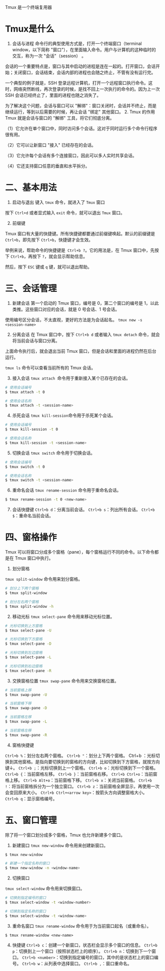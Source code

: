 Tmux 是一个终端复用器

# Tmux是什么
1. 会话与进程
命令行的典型使用方式是，打开一个终端窗口（terminal window，以下简称 "窗口"），在里面输入命令。用户与计算机的这种临时的交互，称为一次 "会话"（session） 。

会话的一个重要特点是，窗口与其中启动的进程是连在一起的。打开窗口，会话开始；关闭窗口，会话结束，会话内部的进程也会随之终止，不管有没有运行完。

一个典型的例子就是，SSH 登录远程计算机，打开一个远程窗口执行命令。这时，网络突然断线，再次登录的时候，是找不回上一次执行的命令的。因为上一次 SSH 会话已经终止了，里面的进程也随之消失了。

为了解决这个问题，会话与窗口可以 "解绑"：窗口关闭时，会话并不终止，而是继续运行，等到以后需要的时候，再让会话 "绑定" 其他窗口。
2. Tmux 的作用
Tmux 就是会话与窗口的 "解绑" 工具，将它们彻底分离。

（1）它允许在单个窗口中，同时访问多个会话。这对于同时运行多个命令行程序很有用。

（2）它可以让新窗口 "接入" 已经存在的会话。

（3）它允许每个会话有多个连接窗口，因此可以多人实时共享会话。

（4）它还支持窗口任意的垂直和水平拆分。

# 二、基本用法
1. 启动与退出
键入 `tmux` 命令，就进入了 `Tmux` 窗口

按下 `Ctrl+d` 或者显式输入 `exit` 命令，就可以退出 `Tmux` 窗口。

2. 前缀键

Tmux 窗口有大量的快捷键。所有快捷键都要通过前缀键唤起。默认的前缀键是 `Ctrl+b`，即先按下 `Ctrl+b`，快捷键才会生效。

举例来说，帮助命令的快捷键是` Ctrl+b ?`。它的用法是，在 Tmux 窗口中，先按下 `Ctrl+b`，再按下 `?`，就会显示帮助信息。

然后，按下 `ESC` 键或 `q` 键，就可以退出帮助。

# 三、会话管理
1. 新建会话
第一个启动的 Tmux 窗口，编号是 0，第二个窗口的编号是 1，以此类推。这些窗口对应的会话，就是 0 号会话、1 号会话。

使用编号区分会话，不太直观，更好的方法是为会话起名。
`tmux new -s <session-name>`

2. 分离会话
在 Tmux 窗口中，按下 `Ctrl+b d` 或者输入 `tmux detach` 命令，就会将当前会话与窗口分离。

上面命令执行后，就会退出当前 Tmux 窗口，但是会话和里面的进程仍然在后台运行。

`tmux ls` 命令可以查看当前所有的 Tmux 会话。

3. 接入会话
`tmux attach `命令用于重新接入某个已存在的会话。
```sh
# 使用会话编号
$ tmux attach -t 0

# 使用会话名称
$ tmux attach -t <session-name>
```
4. 杀死会话
`tmux kill-session`命令用于杀死某个会话。
```sh
# 使用会话编号
$ tmux kill-session -t 0

# 使用会话名称
$ tmux kill-session -t <session-name>
```
5. 切换会话
`tmux switch` 命令用于切换会话。

```sh
# 使用会话编号
$ tmux switch -t 0

# 使用会话名称
$ tmux switch -t <session-name>
```
6. 重命名会话
`tmux rename-session` 命令用于重命名会话。

```sh
$ tmux rename-session -t 0 <new-name>
```

7. 会话快捷键
`Ctrl+b d`：分离当前会话。
`Ctrl+b s`：列出所有会话。
`Ctrl+b $`：重命名当前会话。

# 四、窗格操作
Tmux 可以将窗口分成多个窗格（pane），每个窗格运行不同的命令。以下命令都是在 Tmux 窗口中执行。
1. 划分窗格

`tmux split-window` 命令用来划分窗格。
```sh
# 划分上下两个窗格
$ tmux split-window

# 划分左右两个窗格
$ tmux split-window -h
```
2. 移动光标
`tmux select-pane` 命令用来移动光标位置。

```sh
# 光标切换到上方窗格
$ tmux select-pane -U

# 光标切换到下方窗格
$ tmux select-pane -D

# 光标切换到左边窗格
$ tmux select-pane -L

# 光标切换到右边窗格
$ tmux select-pane -R
```
3. 交换窗格位置
`tmux swap-pane` 命令用来交换窗格位置。
```sh
# 当前窗格上移
$ tmux swap-pane -U

# 当前窗格下移
$ tmux swap-pane -D

# 当前窗格左移
$ tmux swap-pane -L

# 当前窗格左移
$ tmux swap-pane -R
```
4. 窗格快捷键

`Ctrl+b %`：划分左右两个窗格。
`Ctrl+b "`：划分上下两个窗格。
Ctrl+b <arrow key>：光标切换到其他窗格。是指向要切换到的窗格的方向键，比如切换到下方窗格，就按方向键↓。
`Ctrl+b ;`：光标切换到上一个窗格。
`Ctrl+b o`：光标切换到下一个窗格。
`Ctrl+b {`：当前窗格左移。
`Ctrl+b }`：当前窗格右移。
`Ctrl+b Ctrl+o`：当前窗格上移。
`Ctrl+b Alt+o`：当前窗格下移。
`Ctrl+b x`：关闭当前窗格。
`Ctrl+b !`：将当前窗格拆分为一个独立窗口。
`Ctrl+b z`：当前窗格全屏显示，再使用一次会变回原来大小。
`Ctrl+b Ctrl+<arrow key>`：按箭头方向调整窗格大小。
`Ctrl+b q`：显示窗格编号。

# 五、窗口管理
除了将一个窗口划分成多个窗格，Tmux 也允许新建多个窗口。

1. 新建窗口
`tmux new-window` 命令用来创建新窗口。
```sh
$ tmux new-window

# 新建一个指定名称的窗口
$ tmux new-window -n <window-name>
```
2. 切换窗口

`tmux select-window` 命令用来切换窗口。

```sh
# 切换到指定编号的窗口
$ tmux select-window -t <window-number>

# 切换到指定名称的窗口
$ tmux select-window -t <window-name>
```
3. 重命名窗口
`tmux rename-window` 命令用于为当前窗口起名（或重命名）。

`$ tmux rename-window <new-name>`

4. 快捷键
`Ctrl+b c`：创建一个新窗口，状态栏会显示多个窗口的信息。
`Ctrl+b p`：切换到上一个窗口（按照状态栏上的顺序）。
`Ctrl+b n`：切换到下一个窗口。
`Ctrl+b <number>`：切换到指定编号的窗口，其中的是状态栏上的窗口编号。
`Ctrl+b w`：从列表中选择窗口。
`Ctrl+b ,`：窗口重命名。



